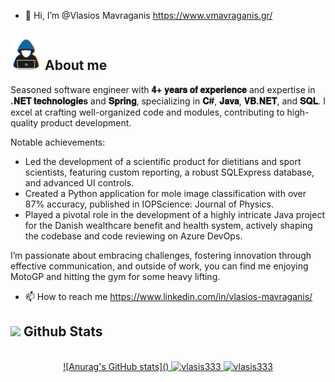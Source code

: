 - 👋 Hi, I’m @Vlasios Mavraganis https://www.vmavraganis.gr/

## <picture><img src = "https://github.com/0xAbdulKhalid/0xAbdulKhalid/raw/main/assets/mdImages/about_me.gif" width = 50px></picture> **About me**

Seasoned software engineer with **𝟒+ 𝐲𝐞𝐚𝐫𝐬 𝐨𝐟 𝐞𝐱𝐩𝐞𝐫𝐢𝐞𝐧𝐜𝐞** and expertise in **.𝐍𝐄𝐓 𝐭𝐞𝐜𝐡𝐧𝐨𝐥𝐨𝐠𝐢𝐞s** and **𝐒𝐩𝐫𝐢𝐧𝐠**, specializing in **𝐂#**, **𝐉𝐚𝐯𝐚**, **𝐕𝐁.𝐍𝐄𝐓**, and **𝐒𝐐𝐋**. I excel at crafting well-organized code and modules, contributing to high-quality product development.

Notable achievements:
- Led the development of a scientific product for dietitians and sport scientists, featuring custom reporting, a robust SQLExpress database, and advanced UI controls.
- Created a Python application for mole image classification with over 87% accuracy, published in IOPScience: Journal of Physics.
- Played a pivotal role in the development of a highly intricate Java project for the Danish wealthcare benefit and health system, actively shaping the codebase and code reviewing on Azure DevOps.

I’m passionate about embracing challenges, fostering innovation through effective communication, and outside of work, you can find me enjoying MotoGP and hitting the gym for some heavy lifting.
- 📫 How to reach me https://www.linkedin.com/in/vlasios-mavraganis/

## <img src="https://media.giphy.com/media/iY8CRBdQXODJSCERIr/giphy.gif" width="35"><b> Github Stats </b>
<br>
<div align="center">
<a href="https://github.com/Vlasis333">
  ![Anurag's GitHub stats]()
  <img src="https://github-readme-stats.vercel.app/api?username=vlasis333&show=reviews,discussions_started,discussions_answered,prs_merged,prs_merged_percentage" width="430" alt="vlasis333"/>
  <img src="https://github-readme-stats.vercel.app/api/top-langs?username=vlasis333&show_icons=true&locale=en&layout=compact&line_height=20&title_color=7A7ADB&icon_color=2234AE&text_color=D3D3D3&bg_color=0,000000,130F40" width="375"  alt="vlasis333"/>
</a>
</div>

<!---
Vlasis333/Vlasis333 is a ✨ special ✨ repository because its `README.md` (this file) appears on your GitHub profile.
You can click the Preview link to take a look at your changes.
--->
